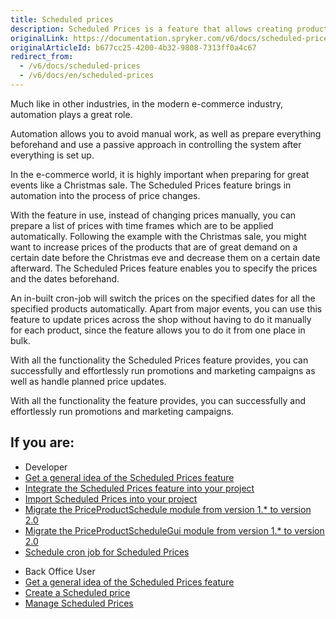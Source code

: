 ```yaml
---
title: Scheduled prices
description: Scheduled Prices is a feature that allows creating product price schedules for the specified prices to be applied automatically.
originalLink: https://documentation.spryker.com/v6/docs/scheduled-prices
originalArticleId: b677cc25-4200-4b32-9808-7313ff0a4c67
redirect_from:
  - /v6/docs/scheduled-prices
  - /v6/docs/en/scheduled-prices
---
```


Much like in other industries, in the modern e-commerce industry, automation plays a great role.

Automation allows you to avoid manual work, as well as prepare everything beforehand and use a passive approach in controlling the system after everything is set up.

In the e-commerce world, it is highly important when preparing for great events like a Christmas sale. The Scheduled Prices feature brings in automation into the process of price changes.

With the feature in use, instead of changing prices manually, you can prepare a list of prices with time frames which are to be applied automatically. Following the example with the Christmas sale, you might want to increase prices of the products that are of great demand on a certain date before the Christmas eve and decrease them on a certain date afterward. The Scheduled Prices feature enables you to specify the prices and the dates beforehand.

An in-built cron-job will switch the prices on the specified dates for all the specified products automatically. Apart from major events, you can use this feature to update prices across the shop without having to do it manually for each product, since the feature allows you to do it from one place in bulk.

With all the functionality the Scheduled Prices feature provides, you can successfully and effortlessly run promotions and marketing campaigns as well as handle planned price updates.

With all the functionality the feature provides, you can successfully and effortlessly run promotions and marketing campaigns.

## If you are:

<div class="mr-container">
    <div class="mr-list-container">
        <!-- col1 -->
        <div class="mr-col">
            <ul class="mr-list mr-list-green">
                <li class="mr-title">Developer</li>
                <li><a href="https://documentation.spryker.com/docs/scheduled-prices-feature-overview-201907" class="mr-link">Get a general idea of the Scheduled Prices feature</a></li>
                <li><a href="https://documentation.spryker.com/docs/scheduled-prices-feature-integration-202001" class="mr-link">Integrate the Scheduled Prices feature into your project</li>
                <li><a href="https://documentation.spryker.com/docs/ht-import-scheduled-prices-201907" class="mr-link">Import Scheduled Prices into your project</a></li>
                 <li><a href="https://documentation.spryker.com/docs/mg-price-product-schedule" class="mr-link">Migrate the PriceProductSchedule module from version 1.* to version 2.0</a></li>
                <li><a href="https://documentation.spryker.com/docs/mg-price-product-schedule-gui" class="mr-link">Migrate the PriceProductScheduleGui module from version 1.* to version 2.0</a></li>
                 <li><a href="https://documentation.spryker.com/docs/ht-schedule-cron-job-for-scheduled-prices-201907" class="mr-link">Schedule cron job for Scheduled Prices</a></li>
            </ul>
        </div>
        <!-- col2 -->
        <div class="mr-col">
            <ul class="mr-list mr-list-blue">
                <li class="mr-title"> Back Office User</li>
                <li><a href="https://documentation.spryker.com/docs/scheduled-prices-feature-overview-201907" class="mr-link">Get a general idea of the Scheduled Prices feature</a></li>
                <li><a href="https://documentation.spryker.com/docs/en/creating-scheduled-prices" class="mr-link">Create a Scheduled price</a></li>
                 <li><a href="https://documentation.spryker.com/docs/managing-scheduled-prices" class="mr-link">Manage Scheduled Prices</a></li>
            </ul>
        </div>
    </div>
</div>
